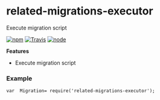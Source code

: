 # related-migrations-executor

Execute migration script


[![npm](https://img.shields.io/npm/dm/related-migrations-executor.svg?style=flat-square)](https://www.npmjs.com/package/related-migrations-executor)
[![Travis](https://img.shields.io/travis/eventEmitter/related-migrations-executor.svg?style=flat-square)](https://travis-ci.org/eventEmitter/related-migrations-executor)
[![node](https://img.shields.io/node/v/related-migrations-executor.svg?style=flat-square)](https://nodejs.org/)

**Features**
- Execute migration script

### Example

    var  Migration= require('related-migrations-executor');
    

    